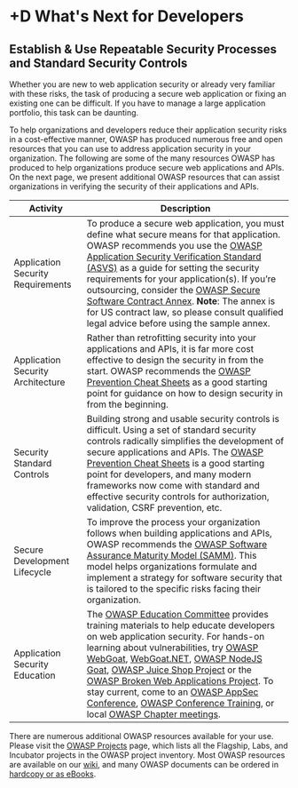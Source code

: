 # +D What's Next for Developers

## Establish &amp; Use Repeatable Security Processes and Standard Security Controls

Whether you are new to web application security or already very familiar with these risks, the task of producing a secure web application or fixing an existing one can be difficult. If you have to manage a large application portfolio, this task can be daunting.

To help organizations and developers reduce their application security risks in a cost-effective manner, OWASP has produced numerous free and open resources that you can use to address application security in your organization. The following are some of the many resources OWASP has produced to help organizations produce secure web applications and APIs. On the next page, we present additional OWASP resources that can assist organizations in verifying the security of their applications and APIs.

| Activity | Description |
| --- | --- |
| Application Security Requirements | To produce a secure web application, you must define what secure means for that application. OWASP recommends you use the [OWASP Application Security Verification Standard (ASVS)](https://owasp.org/www-project-application-security-verification-standard/) as a guide for setting the security requirements for your application(s). If you’re outsourcing, consider the [OWASP Secure Software Contract Annex](https://owasp.org/www-community/OWASP_Secure_Software_Contract_Annex). **Note**: The annex is for US contract law, so please consult qualified legal advice before using the sample annex. |
| Application Security Architecture | Rather than retrofitting security into your applications and APIs, it is far more cost effective to design the security in from the start. OWASP recommends the [OWASP Prevention Cheat Sheets](https://cheatsheetseries.owasp.org/) as a good starting point for guidance on how to design security in from the beginning. | 
| Security Standard Controls | Building strong and usable security controls is difficult. Using a set of standard security controls radically simplifies the development of secure applications and APIs. The [OWASP Prevention Cheat Sheets](https://cheatsheetseries.owasp.org/) is a good starting point for developers, and many modern frameworks now come with standard and effective security controls for authorization, validation, CSRF prevention, etc. |
| Secure Development Lifecycle | To improve the process your organization follows when building applications and APIs, OWASP recommends the [OWASP Software Assurance Maturity Model (SAMM)](https://owasp.org/www-project-samm/). This model helps organizations formulate and implement a strategy for software security that is tailored to the specific risks facing their  organization. |
| Application Security Education | The [OWASP Education Committee](https://owasp.org/www-committee-education-and-training/) provides training materials to help educate developers on web application security. For hands-on learning about vulnerabilities, try [OWASP WebGoat](https://owasp.org/www-project-webgoat/), [WebGoat.NET](https://github.com/jerryhoff/WebGoat.NET),  [OWASP NodeJS Goat](https://owasp.org/www-project-node.js-goat/), [OWASP Juice Shop Project](https://owasp.org/www-project-juice-shop/) or the [OWASP Broken Web Applications Project](https://github.com/chuckfw/owaspbwa/). To stay current, come to an [OWASP AppSec Conference](https://owasp.org/events/), [OWASP Conference Training](https://owasp.org/events/), or local [OWASP Chapter meetings](https://owasp.org/chapters/). |

There are numerous additional OWASP resources available for your use. Please visit the [OWASP Projects](https://owasp.org/projects/) page, which lists all the Flagship, Labs, and Incubator projects in the OWASP project inventory. Most OWASP resources are available on our [wiki](https://owasp.org/), and many OWASP documents can be ordered in [hardcopy or as eBooks](https://stores.lulu.com/owasp).
